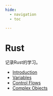 ```yaml
---
hide:
  - navigation
  - toc

---
```


# Rust

记录Rust的学习。

* [Introduction](0.md)
* [Variables](1.md)
* [Control Flows](2.md)
* [Complex Objects](3.md)
